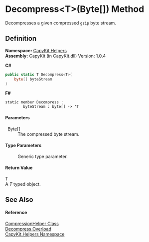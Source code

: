 # Decompress&lt;T&gt;(Byte[]) Method


Decompresses a given compressed `gzip` byte stream.



## Definition
**Namespace:** <a href="N_CapyKit_Helpers.md">CapyKit.Helpers</a>  
**Assembly:** CapyKit (in CapyKit.dll) Version: 1.0.4

**C#**
``` C#
public static T Decompress<T>(
	byte[] byteStream
)

```
**F#**
``` F#
static member Decompress : 
        byteStream : byte[] -> 'T 
```



#### Parameters
<dl><dt>  <a href="https://learn.microsoft.com/dotnet/api/system.byte" target="_blank" rel="noopener noreferrer">Byte</a>[]</dt><dd>The compressed byte stream.</dd></dl>

#### Type Parameters
<dl><dt /><dd>Generic type parameter.</dd></dl>

#### Return Value
T  
A *T* typed object.

## See Also


#### Reference
<a href="T_CapyKit_Helpers_CompressionHelper.md">CompressionHelper Class</a>  
<a href="Overload_CapyKit_Helpers_CompressionHelper_Decompress.md">Decompress Overload</a>  
<a href="N_CapyKit_Helpers.md">CapyKit.Helpers Namespace</a>  
